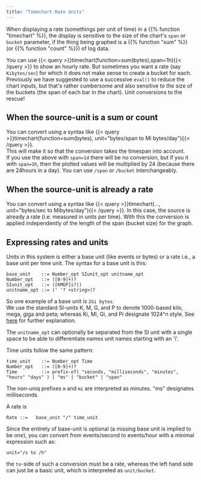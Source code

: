 ```yaml
---
title: "Timechart Rate Units"
---
```


When displaying a rate (somethings per unit of time) in a {{% function "timechart" %}},
the display is sensitive to the size of the chart's `span` or `bucket` parameter,
if the thing being graphed is a {{% function "sum" %}} (or {{% function "count" %}}) of log data.  

You can use {{< query >}}timechart(function=sum(bytes),span=1h){{< /query >}}
to show an hourly rate. But sometimes you want a rate (say `Kibytes/sec`) for
which it does not make sense to create a bucket for each.
Previously we have suggested to use a successive `eval()` to reduce the chart inputs,
but that's rather cumbersome and also sensitive to the size of the buckets (the span of each bar in the chart).
Unit conversions to the rescue!  

## When the source-unit is a sum or count

You can convert using a syntax like {{< query >}}timechart(function=sum(bytes), unit="bytes/span to Mi bytes/day"){{< /query >}}.  
This will make it so that the conversion takes the timespan into account.  
If you use the above with `span=1d` there will be no conversion,
but if you it with `span=1h`, then the plotted values will be multiplied by 24 (because there are 24hours in a day).
You can use `/span` or `/bucket` interchangeably.

## When the source-unit is already a rate

You can convert using a syntax like
{{< query >}}timechart(..., unit="bytes/sec to Mibytes/day"){{< /query >}}.
In this case, the source is already a rate (i.e. measured in units per time).
With this the conversion is applied independently of the length of the span (bucket size) for the graph.

## Expressing rates and units

Units in this system is either a base unit (like events or bytes) or a rate
i.e., a base unit per time unit.  The syntax for a base unit is this:

````
base_unit    ::= Number_opt SIunit_opt unitname_opt
Number_opt   ::= ([0-9]+)?
SIunit_opt   ::= ([KMGP]i?|)
unitname_opt ::= (' '? <string>)?
````

So one example of a base unit is `2Gi bytes`.  
We use the standard SI-units K, M, G, and P to denote 1000-based kilo, mega,
giga and peta; whereas Ki, Mi, Gi, and Pi designate 1024^n style.  See
[here](http://physics.nist.gov/cuu/Units/binary.html) for further explanation.

The `unitname_opt` can optionally be
separated from the SI unit with a single space to be able to differentiate names
unit names starting with an 'i'.


Time units follow the same pattern:

```
time_unit    ::= Number_opt Time
Number_opt   ::= ([0-9]+)?
Time         ::= prefix-of( "seconds, "milliseconds", "minutes", "hours" "days" ) | "ms" | "bucket" | "span"
```

The non-uniq prefixes `m` and `mi` are interpreted as minutes. "ms" designates milliseconds.

A rate is

```
Rate ::=   base_unit "/" time_unit
```

Since the entirety of base-unit is optional (a missing base unit is implied to be  _one_), you can convert
from events/second to events/hour with a minimal expression such as:

```
unit="/s to /h"
```

the `to`-side of such a conversion must be a rate, whereas the left hand side
can just be a basic unit, which is interpreted as `unit/bucket`.
